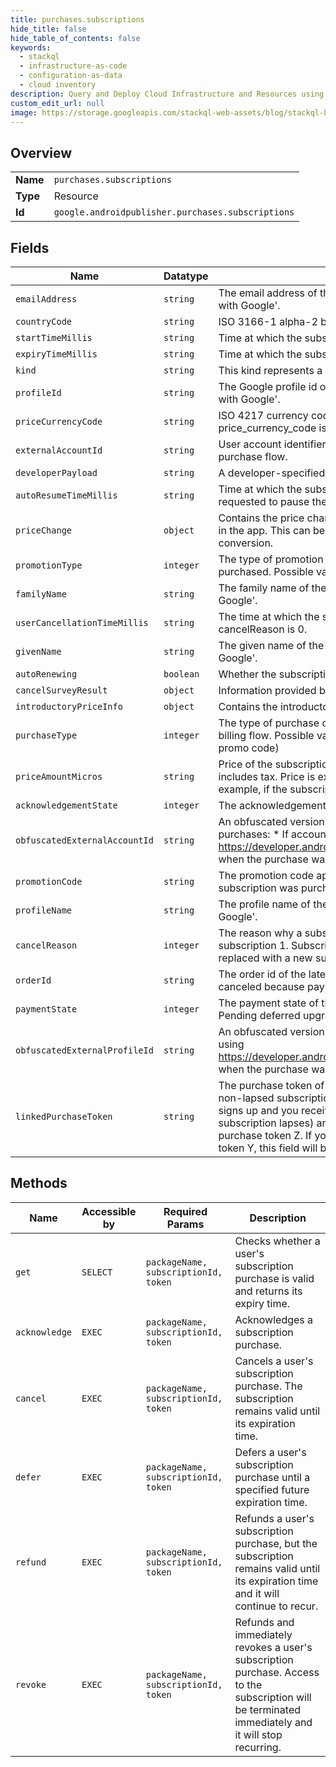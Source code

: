 ```yaml
---
title: purchases.subscriptions
hide_title: false
hide_table_of_contents: false
keywords:
  - stackql
  - infrastructure-as-code
  - configuration-as-data
  - cloud inventory
description: Query and Deploy Cloud Infrastructure and Resources using SQL
custom_edit_url: null
image: https://storage.googleapis.com/stackql-web-assets/blog/stackql-blog-post-featured-image.png
---
```

  
    

## Overview
<table><tbody>
<tr><td><b>Name</b></td><td><code>purchases.subscriptions</code></td></tr>
<tr><td><b>Type</b></td><td>Resource</td></tr>
<tr><td><b>Id</b></td><td><code>google.androidpublisher.purchases.subscriptions</code></td></tr>
</tbody></table>

## Fields
| Name | Datatype | Description |
| ---- | -------- | ----------- |
| `emailAddress` | `string` | The email address of the user when the subscription was purchased. Only present for purchases made with 'Subscribe with Google'. |
| `countryCode` | `string` | ISO 3166-1 alpha-2 billing country/region code of the user at the time the subscription was granted. |
| `startTimeMillis` | `string` | Time at which the subscription was granted, in milliseconds since the Epoch. |
| `expiryTimeMillis` | `string` | Time at which the subscription will expire, in milliseconds since the Epoch. |
| `kind` | `string` | This kind represents a subscriptionPurchase object in the androidpublisher service. |
| `profileId` | `string` | The Google profile id of the user when the subscription was purchased. Only present for purchases made with 'Subscribe with Google'. |
| `priceCurrencyCode` | `string` | ISO 4217 currency code for the subscription price. For example, if the price is specified in British pounds sterling, price_currency_code is "GBP". |
| `externalAccountId` | `string` | User account identifier in the third-party service. Only present if account linking happened as part of the subscription purchase flow. |
| `developerPayload` | `string` | A developer-specified string that contains supplemental information about an order. |
| `autoResumeTimeMillis` | `string` | Time at which the subscription will be automatically resumed, in milliseconds since the Epoch. Only present if the user has requested to pause the subscription. |
| `priceChange` | `object` | Contains the price change information for a subscription that can be used to control the user journey for the price change in the app. This can be in the form of seeking confirmation from the user or tailoring the experience for a successful conversion. |
| `promotionType` | `integer` | The type of promotion applied on this purchase. This field is only set if a promotion is applied when the subscription was purchased. Possible values are: 0. One time code 1. Vanity code |
| `familyName` | `string` | The family name of the user when the subscription was purchased. Only present for purchases made with 'Subscribe with Google'. |
| `userCancellationTimeMillis` | `string` | The time at which the subscription was canceled by the user, in milliseconds since the epoch. Only present if cancelReason is 0. |
| `givenName` | `string` | The given name of the user when the subscription was purchased. Only present for purchases made with 'Subscribe with Google'. |
| `autoRenewing` | `boolean` | Whether the subscription will automatically be renewed when it reaches its current expiry time. |
| `cancelSurveyResult` | `object` | Information provided by the user when they complete the subscription cancellation flow (cancellation reason survey). |
| `introductoryPriceInfo` | `object` | Contains the introductory price information for a subscription. |
| `purchaseType` | `integer` | The type of purchase of the subscription. This field is only set if this purchase was not made using the standard in-app billing flow. Possible values are: 0. Test (i.e. purchased from a license testing account) 1. Promo (i.e. purchased using a promo code) |
| `priceAmountMicros` | `string` | Price of the subscription, For tax exclusive countries, the price doesn't include tax. For tax inclusive countries, the price includes tax. Price is expressed in micro-units, where 1,000,000 micro-units represents one unit of the currency. For example, if the subscription price is €1.99, price_amount_micros is 1990000. |
| `acknowledgementState` | `integer` | The acknowledgement state of the subscription product. Possible values are: 0. Yet to be acknowledged 1. Acknowledged |
| `obfuscatedExternalAccountId` | `string` | An obfuscated version of the id that is uniquely associated with the user's account in your app. Present for the following purchases: * If account linking happened as part of the subscription purchase flow. * It was specified using https://developer.android.com/reference/com/android/billingclient/api/BillingFlowParams.Builder#setobfuscatedaccountid when the purchase was made. |
| `promotionCode` | `string` | The promotion code applied on this purchase. This field is only set if a vanity code promotion is applied when the subscription was purchased. |
| `profileName` | `string` | The profile name of the user when the subscription was purchased. Only present for purchases made with 'Subscribe with Google'. |
| `cancelReason` | `integer` | The reason why a subscription was canceled or is not auto-renewing. Possible values are: 0. User canceled the subscription 1. Subscription was canceled by the system, for example because of a billing problem 2. Subscription was replaced with a new subscription 3. Subscription was canceled by the developer |
| `orderId` | `string` | The order id of the latest recurring order associated with the purchase of the subscription. If the subscription was canceled because payment was declined, this will be the order id from the payment declined order. |
| `paymentState` | `integer` | The payment state of the subscription. Possible values are: 0. Payment pending 1. Payment received 2. Free trial 3. Pending deferred upgrade/downgrade Not present for canceled, expired subscriptions. |
| `obfuscatedExternalProfileId` | `string` | An obfuscated version of the id that is uniquely associated with the user's profile in your app. Only present if specified using https://developer.android.com/reference/com/android/billingclient/api/BillingFlowParams.Builder#setobfuscatedprofileid when the purchase was made. |
| `linkedPurchaseToken` | `string` | The purchase token of the originating purchase if this subscription is one of the following: 0. Re-signup of a canceled but non-lapsed subscription 1. Upgrade/downgrade from a previous subscription For example, suppose a user originally signs up and you receive purchase token X, then the user cancels and goes through the resignup flow (before their subscription lapses) and you receive purchase token Y, and finally the user upgrades their subscription and you receive purchase token Z. If you call this API with purchase token Z, this field will be set to Y. If you call this API with purchase token Y, this field will be set to X. If you call this API with purchase token X, this field will not be set. |
## Methods
| Name | Accessible by | Required Params | Description |
| ---- | ------------- | --------------- | ----------- |
| `get` | `SELECT` | `packageName, subscriptionId, token` | Checks whether a user's subscription purchase is valid and returns its expiry time. |
| `acknowledge` | `EXEC` | `packageName, subscriptionId, token` | Acknowledges a subscription purchase. |
| `cancel` | `EXEC` | `packageName, subscriptionId, token` | Cancels a user's subscription purchase. The subscription remains valid until its expiration time. |
| `defer` | `EXEC` | `packageName, subscriptionId, token` | Defers a user's subscription purchase until a specified future expiration time. |
| `refund` | `EXEC` | `packageName, subscriptionId, token` | Refunds a user's subscription purchase, but the subscription remains valid until its expiration time and it will continue to recur. |
| `revoke` | `EXEC` | `packageName, subscriptionId, token` | Refunds and immediately revokes a user's subscription purchase. Access to the subscription will be terminated immediately and it will stop recurring. |
